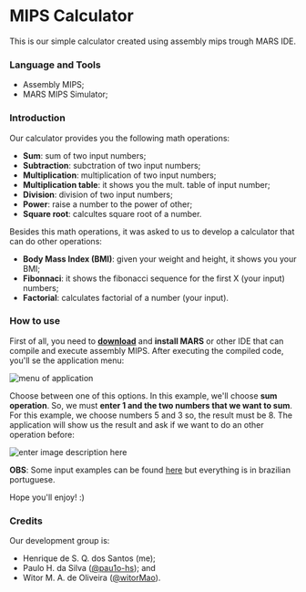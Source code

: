 
# MIPS Calculator
This is our simple calculator created using assembly mips trough MARS IDE. 

### Language and Tools
- Assembly MIPS;
- MARS MIPS Simulator;
  
### Introduction
Our calculator provides you the following math operations:

 - **Sum**: sum of two input numbers;
 - **Subtraction**: subctration of two input numbers;
 - **Multiplication**: multiplication of two input numbers;
 - **Multiplication table**: it shows you the mult. table of input number;
 - **Division**: division of two input numbers;
 - **Power**: raise a number to the power of other;
 - **Square root**: calcultes square root of a number.
 
Besides this math operations, it was asked to us to develop a calculator  that can do other operations:
 - **Body Mass Index (BMI)**: given your weight and height, it shows you your BMI;
 - **Fibonnaci**: it shows the fibonacci sequence for the first X (your input) numbers;
 - **Factorial**: calculates factorial of a number (your input).
### How to use
First of all, you need to [**download**](https://courses.missouristate.edu/KenVollmar/MARS/download.htm) and **install MARS** or other IDE that can compile and execute assembly MIPS. After executing the compiled code, you'll se the application menu:

![menu of application](https://i.imgur.com/sGIHTJp.png)

Choose between one of this options. In this example, we'll choose **sum operation**. So, we must **enter 1 and the two numbers that we want to sum**. For this example, we choose numbers 5 and 3 so, the result must be 8. The application will show us the result and ask if we want to do an other operation before:

![enter image description here](https://i.imgur.com/qHplMLb.png)

**OBS**: Some input examples can be found [here](https://github.com/henriquesqs/Graduation-codes/blob/master/Organization%20and%20Architecture%20of%20Computer/Calculadora/casosTeste.txt) but everything is in brazilian portuguese.

Hope you'll enjoy! :)

### Credits
Our development group is:
 - Henrique de S. Q. dos Santos (me);
 - Paulo H. da Silva ([@pau1o-hs](https://github.com/pau1o-hs)); and
 - Witor M. A. de Oliveira ([@witorMao](https://github.com/witorMao)).
